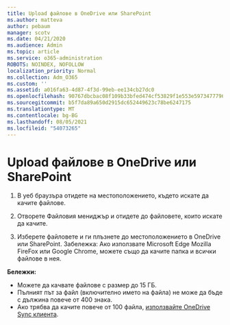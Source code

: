 ```yaml
---
title: Upload файлове в OneDrive или SharePoint
ms.author: matteva
author: pebaum
manager: scotv
ms.date: 04/21/2020
ms.audience: Admin
ms.topic: article
ms.service: o365-administration
ROBOTS: NOINDEX, NOFOLLOW
localization_priority: Normal
ms.collection: Adm_O365
ms.custom: ''
ms.assetid: a016fa63-4d87-4f3d-99eb-ee134cb27dc0
ms.openlocfilehash: 90767dbcbac08f109b33bfed474cf53829f1e553e5973477796b951acf5c8d28
ms.sourcegitcommit: b5f7da89a650d2915dc652449623c78be6247175
ms.translationtype: MT
ms.contentlocale: bg-BG
ms.lasthandoff: 08/05/2021
ms.locfileid: "54073265"
---
```

# <a name="upload-files-to-onedrive-or-sharepoint"></a>Upload файлове в OneDrive или SharePoint

1. В уеб браузъра отидете на местоположението, където искате да качите файлове.
    
2. Отворете Файловия мениджър и отидете до файловете, които искате да качите.
    
3. Изберете файловете и ги плъзнете до местоположението в OneDrive или SharePoint. Забележка: Ако използвате Microsoft Edge Mozilla FireFox или Google Chrome, можете също да качите папка и всички файлове в нея.
    
**Бележки:**
- Можете да качвате файлове с размер до 15 ГБ. 
- Пълният път за файл (включително името на файла) не може да бъде с дължина повече от 400 знака. 
- Ако трябва да качите повече от 100 файла, [използвайте OneDrive Sync клиента](https://go.microsoft.com/fwlink/?linkid=866427). 
  

